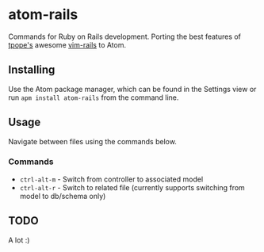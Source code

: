 atom-rails
==========

Commands for Ruby on Rails development. Porting the best features of [tpope's](https://twitter.com/tpope) awesome [vim-rails](https://github.com/tpope/vim-rails) to Atom.

## Installing
Use the Atom package manager, which can be found in the Settings view or run `apm install atom-rails` from the command line.

## Usage
Navigate between files using the commands below.

### Commands

* `ctrl-alt-m` - Switch from controller to associated model
* `ctrl-alt-r` - Switch to related file (currently supports switching from model to db/schema only)

## TODO

A lot :)
